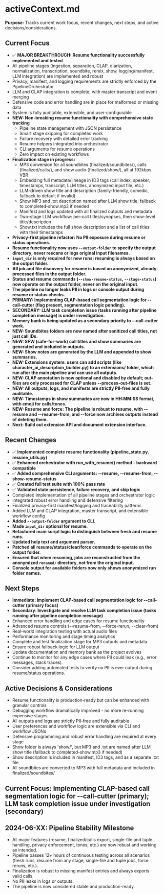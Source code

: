 # activeContext.md

**Purpose:**
Tracks current work focus, recent changes, next steps, and active decisions/considerations.

## Current Focus

- ✅ **MAJOR BREAKTHROUGH: Resume functionality successfully implemented and tested**
- All pipeline stages (ingestion, separation, CLAP, diarization, normalization, transcription, soundbite, remix, show, logging/manifest, LLM integration) are implemented and robust
- Privacy, manifest, and logging requirements are strictly enforced by the PipelineOrchestrator
- LLM and CLAP integration is complete, with master transcript and event merging
- Defensive code and error handling are in place for malformed or missing data
- System is fully auditable, extensible, and user-configurable
- **NEW: Non-breaking resume functionality with comprehensive state tracking**
  - Pipeline state management with JSON persistence
  - Smart stage skipping for completed work
  - Failure recovery with detailed error tracking
  - Resume helpers integrated into orchestrator
  - CLI arguments for resume operations
  - Zero impact on existing workflows
- **Finalization stage in progress:**
  - MP3 conversion for all soundbites (finalized/soundbites/), calls (finalized/calls/), and show audio (finalized/show/), all at 192kbps VBR
  - Embedding full metadata/lineage in ID3 tags (call index, speaker, timestamps, transcript, LLM titles, anonymized input file, etc.)
  - LLM-driven show title and description (family-friendly, comedic, fallback to default if invalid)
  - Show MP3 and .txt description named after LLM show title, fallback to completed-show.mp3 if needed
  - Manifest and logs updated with all finalized outputs and metadata
  - Two-stage LLM workflow: per-call titles/synopses, then show-level title/description
  - Show.txt includes the full show description and a list of call titles with their timestamps
- **Privacy-first pipeline refactor: No PII exposure during resume or status operations.**
- **Resume functionality now uses `--output-folder` to specify the output directory, never rescans or logs original input filenames.**
- **`input_dir` is only required for new runs; resuming is always based on the output folder.**
- **All job and file discovery for resume is based on anonymized, already-processed files in the output folder.**
- **Status and resume commands (`--show-resume-status`, `--stage-status`) now operate on the output folder, never on the original input.**
- **The pipeline no longer leaks PII in logs or console output during resume or status checks.**
- **PRIMARY: Implementing CLAP-based call segmentation logic for --call-cutter (flag present, segmentation logic pending).**
- **SECONDARY: LLM task completion issue (tasks running after pipeline completion message) is under investigation.**
- **Memory bank is being updated as a secondary priority to --call-cutter work.**
- **NEW: Soundbites folders are now named after sanitized call titles, not just call IDs.**
- **NEW: SFW (safe-for-work) call titles and show summaries are generated and included in outputs.**
- **NEW: Show notes are generated by the LLM and appended to show summaries.**
- **NEW: Extensions system: users can add scripts (like character_ai_description_builder.py) to an extensions/ folder, which run after the main pipeline and can use all outputs.**
- **NEW: CLAP annotation is now optional and disabled by default; out- files are only processed for CLAP unless --process-out-files is set.**
- **NEW: All outputs, logs, and manifests are strictly PII-free and fully auditable.**
- **NEW: Timestamps in show summaries are now in HH:MM:SS format, with emoji for calls/tones.**
- **NEW: Resume and force: The pipeline is robust to resume, with --resume and --resume-from, and --force now archives outputs instead of deleting them.**
- **Next: Build out extension API and document extension interface.**

## Recent Changes

- ✅ **Implemented complete resume functionality (pipeline_state.py, resume_utils.py)**
- ✅ **Enhanced orchestrator with run_with_resume() method - backward compatible**
- ✅ **Added comprehensive CLI arguments: --resume, --resume-from, --show-resume-status**
- ✅ **Created full test suite with 100% pass rate**
- ✅ **Validated state persistence, failure recovery, and skip logic**
- Completed implementation of all pipeline stages and orchestrator logic
- Integrated robust error handling and defensive filtering
- Finalized privacy-first manifest/logging and traceability patterns
- Added LLM and CLAP integration, master transcript, and extensible workflow config
- **Added `--output-folder` argument to CLI.**
- **Made `input_dir` optional for resume.**
- **Refactored main script logic to distinguish between fresh and resume runs.**
- **Updated help text and argument parser.**
- **Patched all resume/status/clear/force commands to operate on the output folder.**
- **Ensured that when resuming, jobs are reconstructed from the anonymized `renamed/` directory, not from the original input.**
- **Console output for available folders now only shows anonymized run folder names.**

## Next Steps

- **Immediate: Implement CLAP-based call segmentation logic for --call-cutter (primary focus)**
- **Secondary: Investigate and resolve LLM task completion issue (tasks running after pipeline completion message)**
- Enhanced error handling and edge cases for resume functionality
- Advanced resume controls (--resume-from, --force-rerun, --clear-from)
- Real-world integration testing with actual audio files
- Performance monitoring and stage timing analytics
- Complete and test finalization stage for MP3 outputs and metadata
- Ensure robust fallback logic for LLM output
- Update documentation and memory bank as the project evolves
- Continue to monitor for any edge cases where PII could leak (e.g., error messages, stack traces).
- Consider adding automated tests to verify no PII is ever output during resume/status operations.

## Active Decisions & Considerations

- Resume functionality is production-ready but can be enhanced with granular controls
- Debugging workflow dramatically improved - no more re-running expensive stages
- All outputs and logs are strictly PII-free and fully auditable
- User preferences and workflow logic are extensible via CLI and workflow JSONs
- Defensive programming and robust error handling are required at every stage
- Show folder is always 'show/', but MP3 and .txt are named after LLM show title (fallback to completed-show.mp3 if needed)
- Show description is included in manifest, ID3 tags, and as a separate .txt file
- All soundbites are converted to MP3 with full metadata and included in finalized/soundbites/

## Current Focus: Implementing CLAP-based call segmentation logic for --call-cutter (primary); LLM task completion issue under investigation (secondary)

## 2024-06-XX: Pipeline Stability Milestone
- All major features (resume, finalized/calls export, single-file and tuple handling, privacy enforcement, tones, etc.) are now robust and working as intended.
- Pipeline passes 12+ hours of continuous testing across all scenarios (fresh runs, resume from any stage, single-file and tuple jobs, force reruns, etc.).
- Finalization is robust to missing manifest entries and always exports valid calls.
- No PII leaks in logs or outputs.
- The pipeline is now considered stable and production-ready. 